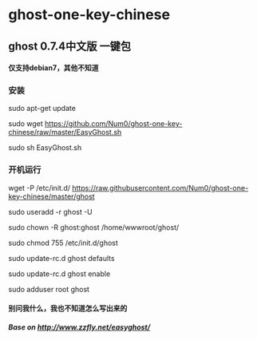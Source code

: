 # ghost-one-key-chinese
## ghost 0.7.4中文版 一键包
#### 仅支持debian7，其他不知道
### 安装
sudo apt-get update

sudo wget https://github.com/Num0/ghost-one-key-chinese/raw/master/EasyGhost.sh

sudo sh EasyGhost.sh
### 开机运行
wget -P /etc/init.d/ https://raw.githubusercontent.com/Num0/ghost-one-key-chinese/master/ghost

sudo useradd -r ghost -U

sudo chown -R ghost:ghost /home/wwwroot/ghost/

sudo chmod 755 /etc/init.d/ghost 

sudo update-rc.d ghost defaults

sudo update-rc.d ghost enable

sudo adduser root ghost
#### 别问我什么，我也不知道怎么写出来的
##### Base on http://www.zzfly.net/easyghost/
